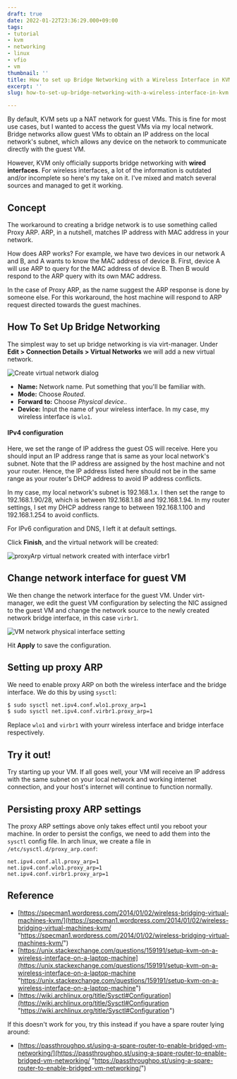 ```yaml
---
draft: true
date: 2022-01-22T23:36:29.000+09:00
tags:
- tutorial
- kvm
- networking
- linux
- vfio
- vm
thumbnail: ''
title: How to set up Bridge Networking with a Wireless Interface in KVM
excerpt: ''
slug: how-to-set-up-bridge-networking-with-a-wireless-interface-in-kvm

---
```

By default, KVM sets up a NAT network for guest VMs. This is fine for most use cases, but I wanted to access the guest VMs via my local network. Bridge networks allow guest VMs to obtain an IP address on the local network's subnet, which allows any device on the network to communicate directly with the guest VM.

However, KVM only officially supports bridge networking with **wired interfaces**. For wireless interfaces, a lot of the information is outdated and/or incomplete so here's my take on it. I've mixed and match several sources and managed to get it working.

## Concept

The workaround to creating a bridge network is to use something called Proxy ARP. ARP, in a nutshell, matches IP address with MAC address in your network.

How does ARP works? For example, we have two devices in our network A and B, and A wants to know the MAC address of device B. First, device A will use ARP to query for the MAC address of device B. Then B would respond to the ARP query with its own MAC address.

In the case of Proxy ARP, as the name suggest the ARP response is done by someone else. For this workaround, the host machine will respond to ARP request directed towards the guest machines.

## How To Set Up Bridge Networking

The simplest way to set up bridge networking is via virt-manager. Under **Edit > Connection Details > Virtual Networks** we will add a new virtual network.

![Create virtual network dialog](/src/uploads/create-virtual-network.png "Create virtual network dialog")

* **Name:** Network name. Put something that you'll be familiar with.
* **Mode:** Choose _Routed_.
* **Forward to:** Choose _Physical device.._
* **Device:** Input the name of your wireless interface. In my case, my wireless interface is `wlo1`.

#### IPv4 configuration

Here, we set the range of IP address the guest OS will receive. Here you should input an IP address range that is same as your local network's subnet. Note that the IP address are assigned by the host machine and not your router. Hence, the IP address listed here should not be in the same range as your router's DHCP address to avoid IP address conflicts.

In my case, my local network's subnet is 192.168.1.x. I then set the range to 192.168.1.90/28, which is between 192.168.1.88 and 192.168.1.94. In my router settings, I set my DHCP address range to between 192.168.1.100 and 192.168.1.254 to avoid conflicts.

For IPv6 configuration and DNS, I left it at default settings.

Click **Finish**, and the virtual network will be created:

![proxyArp virtual network created with interface virbr1](/src/uploads/virt-man-network-interface.png "proxyArp virtual network created with interface virbr1")

## Change network interface for guest VM

We then change the network interface for the guest VM. Under virt-manager, we edit the guest VM configuration by selecting the NIC assigned to the guest VM and change the network source to the newly created network bridge interface, in this case `virbr1`.

![VM network physical interface setting](/src/uploads/vm-network-setting.png)

Hit **Apply** to save the configuration.

## Setting up proxy ARP

We need to enable proxy ARP on both the wireless interface and the bridge interface. We do this by using `sysctl`:

```bash
$ sudo sysctl net.ipv4.conf.wlo1.proxy_arp=1
$ sudo sysctl net.ipv4.conf.virbr1.proxy_arp=1
```

Replace `wlo1` and `virbr1` with yourr wireless interface and bridge interface respectively.

## Try it out!

Try starting up your VM. If all goes well, your VM will receive an IP address with the same subnet on your local network and working internet connection, and your host's internet will continue to function normally.

## Persisting proxy ARP settings

The proxy ARP settings above only takes effect until you reboot your machine. In order to persist the configs, we need to add them into the `sysctl` config file. In arch linux, we create a file in `/etc/sysctl.d/proxy_arp.conf`:

```
net.ipv4.conf.all.proxy_arp=1
net.ipv4.conf.wlo1.proxy_arp=1
net.ipv4.conf.virbr1.proxy_arp=1
```

## Reference

* [https://specman1.wordpress.com/2014/01/02/wireless-bridging-virtual-machines-kvm/](https://specman1.wordpress.com/2014/01/02/wireless-bridging-virtual-machines-kvm/ "https://specman1.wordpress.com/2014/01/02/wireless-bridging-virtual-machines-kvm/")
* [https://unix.stackexchange.com/questions/159191/setup-kvm-on-a-wireless-interface-on-a-laptop-machine](https://unix.stackexchange.com/questions/159191/setup-kvm-on-a-wireless-interface-on-a-laptop-machine "https://unix.stackexchange.com/questions/159191/setup-kvm-on-a-wireless-interface-on-a-laptop-machine")
* [https://wiki.archlinux.org/title/Sysctl#Configuration](https://wiki.archlinux.org/title/Sysctl#Configuration "https://wiki.archlinux.org/title/Sysctl#Configuration")

If this doesn't work for you, try this instead if you have a spare router lying around:

* [https://passthroughpo.st/using-a-spare-router-to-enable-bridged-vm-networking/](https://passthroughpo.st/using-a-spare-router-to-enable-bridged-vm-networking/ "https://passthroughpo.st/using-a-spare-router-to-enable-bridged-vm-networking/")